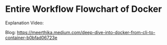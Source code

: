 # Entire Workflow Flowchart of Docker

Explanation Video:

Blog: https://meerthika.medium.com/deep-dive-into-docker-from-cli-to-container-b0bfad06723e

